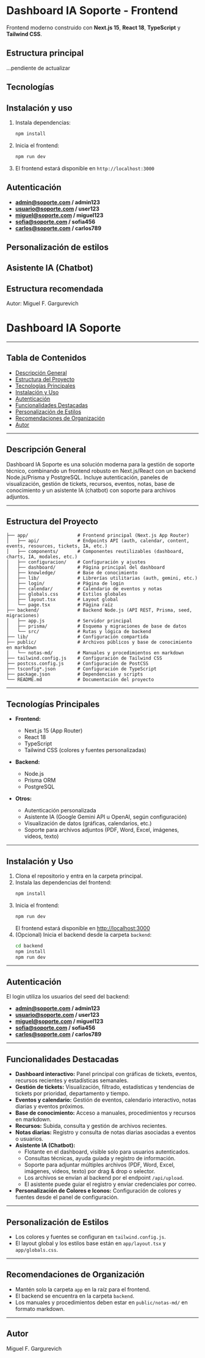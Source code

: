# Dashboard IA Soporte - Frontend

Frontend moderno construido con **Next.js 15**, **React 18**, **TypeScript** y **Tailwind CSS**.

## Estructura principal

...pendiente de actualizar

## Tecnologías


## Instalación y uso

1. Instala dependencias:
   ```bash
   npm install
   ```
2. Inicia el frontend:
   ```bash
   npm run dev
   ```
3. El frontend estará disponible en `http://localhost:3000`

## Autenticación

  - **admin@soporte.com / admin123**
  - **usuario@soporte.com / user123**
  - **miguel@soporte.com / miguel123**
  - **sofia@soporte.com / sofia456**
  - **carlos@soporte.com / carlos789**

## Personalización de estilos


## Asistente IA (Chatbot)


## Estructura recomendada


Autor: Miguel F. Gargurevich

# Dashboard IA Soporte



---

## Tabla de Contenidos
- [Descripción General](#descripción-general)
- [Estructura del Proyecto](#estructura-del-proyecto)
- [Tecnologías Principales](#tecnologías-principales)
- [Instalación y Uso](#instalación-y-uso)
- [Autenticación](#autenticación)
- [Funcionalidades Destacadas](#funcionalidades-destacadas)
- [Personalización de Estilos](#personalización-de-estilos)
- [Recomendaciones de Organización](#recomendaciones-de-organización)
- [Autor](#autor)

---

## Descripción General

Dashboard IA Soporte es una solución moderna para la gestión de soporte técnico, combinando un frontend robusto en Next.js/React con un backend Node.js/Prisma y PostgreSQL. Incluye autenticación, paneles de visualización, gestión de tickets, recursos, eventos, notas, base de conocimiento y un asistente IA (chatbot) con soporte para archivos adjuntos.

---

## Estructura del Proyecto

```
├── app/                  # Frontend principal (Next.js App Router)
│   ├── api/              # Endpoints API (auth, calendar, content, events, resources, tickets, IA, etc.)
│   ├── components/       # Componentes reutilizables (dashboard, charts, IA, modales, etc.)
│   ├── configuracion/    # Configuración y ajustes
│   ├── dashboard/        # Página principal del dashboard
│   ├── knowledge/        # Base de conocimiento
│   ├── lib/              # Librerías utilitarias (auth, gemini, etc.)
│   ├── login/            # Página de login
│   ├── calendar/         # Calendario de eventos y notas
│   ├── globals.css       # Estilos globales
│   ├── layout.tsx        # Layout global
│   └── page.tsx          # Página raíz
├── backend/              # Backend Node.js (API REST, Prisma, seed, migraciones)
│   ├── app.js            # Servidor principal
│   ├── prisma/           # Esquema y migraciones de base de datos
│   └── src/              # Rutas y lógica de backend
├── lib/                  # Configuración compartida
├── public/               # Archivos públicos y base de conocimiento en markdown
│   └── notas-md/         # Manuales y procedimientos en markdown
├── tailwind.config.js    # Configuración de Tailwind CSS
├── postcss.config.js     # Configuración de PostCSS
├── tsconfig*.json        # Configuración de TypeScript
├── package.json          # Dependencias y scripts
└── README.md             # Documentación del proyecto
```

---

## Tecnologías Principales

- **Frontend:**
  - Next.js 15 (App Router)
  - React 18
  - TypeScript
  - Tailwind CSS (colores y fuentes personalizadas)

- **Backend:**
  - Node.js
  - Prisma ORM
  - PostgreSQL

- **Otros:**
  - Autenticación personalizada
  - Asistente IA (Google Gemini API u OpenAI, según configuración)
  - Visualización de datos (gráficas, calendarios, etc.)
  - Soporte para archivos adjuntos (PDF, Word, Excel, imágenes, videos, texto)

---

## Instalación y Uso

1. Clona el repositorio y entra en la carpeta principal.
2. Instala las dependencias del frontend:
   ```bash
   npm install
   ```
3. Inicia el frontend:
   ```bash
   npm run dev
   ```
   El frontend estará disponible en [http://localhost:3000](http://localhost:3000)
4. (Opcional) Inicia el backend desde la carpeta `backend`:
   ```bash
   cd backend
   npm install
   npm run dev
   ```

---

## Autenticación

El login utiliza los usuarios del seed del backend:

- **admin@soporte.com / admin123**
- **usuario@soporte.com / user123**
- **miguel@soporte.com / miguel123**
- **sofia@soporte.com / sofia456**
- **carlos@soporte.com / carlos789**

---

## Funcionalidades Destacadas

- **Dashboard interactivo:** Panel principal con gráficas de tickets, eventos, recursos recientes y estadísticas semanales.
- **Gestión de tickets:** Visualización, filtrado, estadísticas y tendencias de tickets por prioridad, departamento y tiempo.
- **Eventos y calendario:** Gestión de eventos, calendario interactivo, notas diarias y eventos próximos.
- **Base de conocimiento:** Acceso a manuales, procedimientos y recursos en markdown.
- **Recursos:** Subida, consulta y gestión de archivos recientes.
- **Notas diarias:** Registro y consulta de notas diarias asociadas a eventos o usuarios.
- **Asistente IA (Chatbot):**
  - Flotante en el dashboard, visible solo para usuarios autenticados.
  - Consultas técnicas, ayuda guiada y registro de información.
  - Soporte para adjuntar múltiples archivos (PDF, Word, Excel, imágenes, videos, texto) por drag & drop o selector.
  - Los archivos se envían al backend por el endpoint `/api/upload`.
  - El asistente puede guiar el registro y enviar credenciales por correo.
- **Personalización de Colores e Iconos:** Configuración de colores y fuentes desde el panel de configuración.

---

## Personalización de Estilos

- Los colores y fuentes se configuran en `tailwind.config.js`.
- El layout global y los estilos base están en `app/layout.tsx` y `app/globals.css`.

---

## Recomendaciones de Organización

- Mantén solo la carpeta `app` en la raíz para el frontend.
- El backend se encuentra en la carpeta `backend`.
- Los manuales y procedimientos deben estar en `public/notas-md/` en formato markdown.

---

## Autor

Miguel F. Gargurevich
